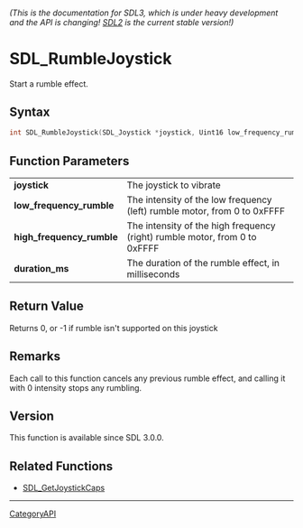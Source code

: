 ###### (This is the documentation for SDL3, which is under heavy development and the API is changing! [SDL2](https://wiki.libsdl.org/SDL2/) is the current stable version!)
# SDL_RumbleJoystick

Start a rumble effect.

## Syntax

```c
int SDL_RumbleJoystick(SDL_Joystick *joystick, Uint16 low_frequency_rumble, Uint16 high_frequency_rumble, Uint32 duration_ms);

```

## Function Parameters

|                               |                                                                            |
| ----------------------------- | -------------------------------------------------------------------------- |
| **joystick**                  | The joystick to vibrate                                                    |
| **low_frequency_rumble**      | The intensity of the low frequency (left) rumble motor, from 0 to 0xFFFF   |
| **high_frequency_rumble**     | The intensity of the high frequency (right) rumble motor, from 0 to 0xFFFF |
| **duration_ms**               | The duration of the rumble effect, in milliseconds                         |

## Return Value

Returns 0, or -1 if rumble isn't supported on this joystick

## Remarks

Each call to this function cancels any previous rumble effect, and calling
it with 0 intensity stops any rumbling.

## Version

This function is available since SDL 3.0.0.

## Related Functions

* [SDL_GetJoystickCaps](SDL_GetJoystickCaps)

----
[CategoryAPI](CategoryAPI)

